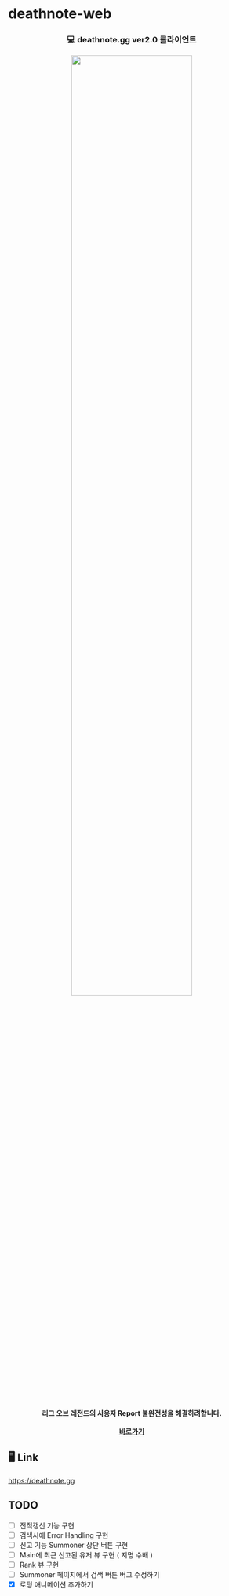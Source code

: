 # deathnote-web

<h3><p align="center">
💻 deathnote.gg ver2.0 클라이언트
</p></h3>
<p align="center"><img src="https://github.com/dong149/deathnote-api-server/blob/develop/images/deathtnoe_main.gif" width="70%"/></p>
<h4><p align="center">
리그 오브 레전드의 사용자 Report 불완전성을 해결하려합니다.<br/><br/>
    <a href="https://deathnote.gg">바로가기</a>
</p></h4>

## 🖥 Link

https://deathnote.gg

## TODO

-   [ ] 전적갱신 기능 구현
-   [ ] 검색시에 Error Handling 구현
-   [ ] 신고 기능 Summoner 상단 버튼 구현
-   [ ] Main에 최근 신고된 유저 뷰 구현 ( 지명 수배 )
-   [ ] Rank 뷰 구현
-   [ ] Summoner 페이지에서 검색 버튼 버그 수정하기
-   [x] 로딩 애니메이션 추가하기
